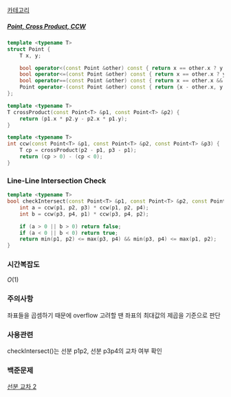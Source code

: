 [카테고리](/README.md)
##### [Point, Cross Product, CCW](/기하학/Cross%20Product,%20CCW.md)
```cpp
template <typename T>
struct Point {
    T x, y;

    bool operator<(const Point &other) const { return x == other.x ? y < other.y : x < other.x; }
    bool operator<=(const Point &other) const { return x == other.x ? y <= other.y : x <= other.x; }
    bool operator==(const Point &other) const { return x == other.x && y == other.y; }
    Point operator-(const Point &other) const { return {x - other.x, y - other.y}; }
};

template <typename T>
T crossProduct(const Point<T> &p1, const Point<T> &p2) {
    return (p1.x * p2.y - p2.x * p1.y);
}

template <typename T>
int ccw(const Point<T> &p1, const Point<T> &p2, const Point<T> &p3) {
    T cp = crossProduct(p2 - p1, p3 - p1);
    return (cp > 0) - (cp < 0);
}
```
### Line-Line Intersection Check
```cpp
template <typename T>
bool checkIntersect(const Point<T> &p1, const Point<T> &p2, const Point<T> &p3, const Point<T> &p4) {
    int a = ccw(p1, p2, p3) * ccw(p1, p2, p4);
    int b = ccw(p3, p4, p1) * ccw(p3, p4, p2);

    if (a > 0 || b > 0) return false;
    if (a < 0 || b < 0) return true;
    return min(p1, p2) <= max(p3, p4) && min(p3, p4) <= max(p1, p2);
}
```
### 시간복잡도 
$O(1)$   

### 주의사항
좌표들을 곱셈하기 때문에 overflow 고려할 땐 좌표의 최대값의 제곱을 기준으로 판단

### 사용관련
checkIntersect()는 선분 p1p2, 선분 p3p4의 교차 여부 확인

### 백준문제
[선분 교차 2](https://www.acmicpc.net/problem/17387)